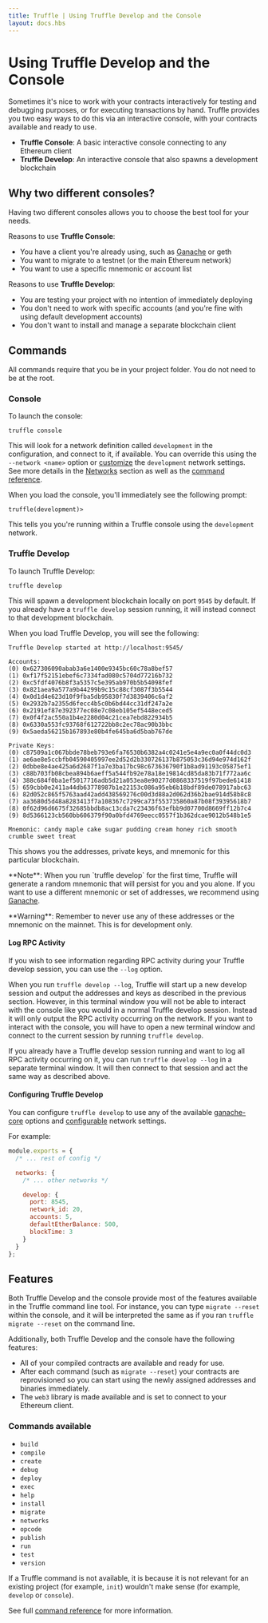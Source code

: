 ```yaml
---
title: Truffle | Using Truffle Develop and the Console
layout: docs.hbs
---
```

# Using Truffle Develop and the Console

Sometimes it's nice to work with your contracts interactively for testing and debugging purposes, or for executing transactions by hand. Truffle provides you two easy ways to do this via an interactive console, with your contracts available and ready to use.

* **Truffle Console**: A basic interactive console connecting to any Ethereum client
* **Truffle Develop**: An interactive console that also spawns a development blockchain

## Why two different consoles?

Having two different consoles allows you to choose the best tool for your needs.

Reasons to use **Truffle Console**:

* You have a client you're already using, such as [Ganache](/docs/ganache/using) or geth
* You want to migrate to a testnet (or the main Ethereum network)
* You want to use a specific mnemonic or account list

Reasons to use **Truffle Develop**:

* You are testing your project with no intention of immediately deploying
* You don't need to work with specific accounts (and you're fine with using default development accounts)
* You don't want to install and manage a separate blockchain client

## Commands

All commands require that you be in your project folder. You do not need to be at the root.

### Console

To launch the console:

```shell
truffle console
```

This will look for a network definition called `development` in the configuration, and connect to it, if available. You can override this using the `--network <name>` option or [customize](/docs/truffle/reference/configuration#networks) the `development` network settings. See more details in the [Networks](/docs/advanced/networks) section as well as the [command reference](/docs/advanced/commands).

When you load the console, you'll immediately see the following prompt:

```shell
truffle(development)>
```

This tells you you're running within a Truffle console using the `development` network.

### Truffle Develop

To launch Truffle Develop:

```shell
truffle develop
```

This will spawn a development blockchain locally on port `9545` by default. If you already have a `truffle develop` session running, it will instead connect to that development blockchain.

When you load Truffle Develop, you will see the following:

```shell
Truffle Develop started at http://localhost:9545/

Accounts:
(0) 0x627306090abab3a6e1400e9345bc60c78a8bef57
(1) 0xf17f52151ebef6c7334fad080c5704d77216b732
(2) 0xc5fdf4076b8f3a5357c5e395ab970b5b54098fef
(3) 0x821aea9a577a9b44299b9c15c88cf3087f3b5544
(4) 0x0d1d4e623d10f9fba5db95830f7d3839406c6af2
(5) 0x2932b7a2355d6fecc4b5c0b6bd44cc31df247a2e
(6) 0x2191ef87e392377ec08e7c08eb105ef5448eced5
(7) 0x0f4f2ac550a1b4e2280d04c21cea7ebd822934b5
(8) 0x6330a553fc93768f612722bb8c2ec78ac90b3bbc
(9) 0x5aeda56215b167893e80b4fe645ba6d5bab767de

Private Keys:
(0) c87509a1c067bbde78beb793e6fa76530b6382a4c0241e5e4a9ec0a0f44dc0d3
(1) ae6ae8e5ccbfb04590405997ee2d52d2b330726137b875053c36d94e974d162f
(2) 0dbbe8e4ae425a6d2687f1a7e3ba17bc98c673636790f1b8ad91193c05875ef1
(3) c88b703fb08cbea894b6aeff5a544fb92e78a18e19814cd85da83b71f772aa6c
(4) 388c684f0ba1ef5017716adb5d21a053ea8e90277d0868337519f97bede61418
(5) 659cbb0e2411a44db63778987b1e22153c086a95eb6b18bdf89de078917abc63
(6) 82d052c865f5763aad42add438569276c00d3d88a2d062d36b2bae914d58b8c8
(7) aa3680d5d48a8283413f7a108367c7299ca73f553735860a87b08f39395618b7
(8) 0f62d96d6675f32685bbdb8ac13cda7c23436f63efbb9d07700d8669ff12b7c4
(9) 8d5366123cb560bb606379f90a0bfd4769eecc0557f1b362dcae9012b548b1e5

Mnemonic: candy maple cake sugar pudding cream honey rich smooth crumble sweet treat
```

This shows you the addresses, private keys, and mnemonic for this particular blockchain.

<p class="alert alert-info">
**Note**: When you run `truffle develop` for the first time, Truffle will generate a random mnemonic that will persist for you and you alone. If you want to use a different mnemonic or set of addresses, we recommend using <a href="/docs/ganache/using">Ganache</a>.
</p>



<p class="alert alert-danger">
**Warning**: Remember to never use any of these addresses or the mnemonic on the mainnet. This is for development only.
</p>


#### Log RPC Activity

If you wish to see information regarding RPC activity during your Truffle
develop session, you can use the `--log` option.

When you run `truffle develop --log`, Truffle will start up a new develop
session and output the addresses and keys as described in the previous section.
However, in this terminal window you will not be able to interact with the
console like you would in a normal Truffle develop session. Instead it will
only output the RPC activity occurring on the network. If
you want to interact with the console, you will have to open a new terminal
window and connect to the current session by running `truffle develop`.

If you already have a Truffle develop session running and want to log all
RPC activity occurring on it, you can run `truffle develop --log` in a
separate terminal window. It will then connect to that session
and act the same way as described above.


#### Configuring Truffle Develop

You can configure `truffle develop` to use any of the available
[ganache-core](https://github.com/trufflesuite/ganache-core#usage) options and [configurable](/docs/truffle/reference/configuration#networks) network settings.

For example:

```javascript
module.exports = {
  /* ... rest of config */

  networks: {
    /* ... other networks */

    develop: {
      port: 8545,
      network_id: 20,
      accounts: 5,
      defaultEtherBalance: 500,
      blockTime: 3
    }
  }
};
```


## Features

Both Truffle Develop and the console provide most of the features available in the Truffle command line tool. For instance, you can type `migrate --reset` within the console, and it will be interpreted the same as if you ran `truffle migrate --reset` on the command line.

Additionally, both Truffle Develop and the console have the following features:

* All of your compiled contracts are available and ready for use.
* After each command (such as `migrate --reset`) your contracts are reprovisioned so you can start using the newly assigned addresses and binaries immediately.
* The `web3` library is made available and is set to connect to your Ethereum client.

### Commands available

* `build`
* `compile`
* `create`
* `debug`
* `deploy`
* `exec`
* `help`
* `install`
* `migrate`
* `networks`
* `opcode`
* `publish`
* `run`
* `test`
* `version`

If a Truffle command is not available, it is because it is not relevant for an existing project (for example, `init`) wouldn't make sense (for example, `develop` or `console`).

See full [command reference](/docs/advanced/commands) for more information.
